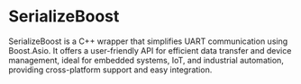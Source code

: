 # SerializeBoost
SerializeBoost is a C++ wrapper that simplifies UART communication using Boost.Asio. It offers a user-friendly API for efficient data transfer and device management, ideal for embedded systems, IoT, and industrial automation, providing cross-platform support and easy integration.

